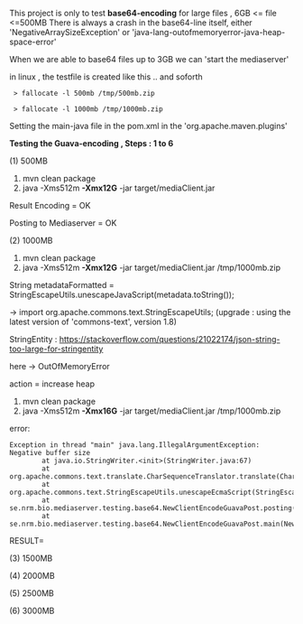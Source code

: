 This project is only to test **base64-encoding** for large files , 6GB <= file <=500MB
There is always a crash in the base64-line itself, either 'NegativeArraySizeException' or 
'java-lang-outofmemoryerror-java-heap-space-error' 

When we are able to base64 files up to 3GB we can 'start the mediaserver'

in linux , the testfile is created like this .. and soforth

``` > fallocate -l 500mb /tmp/500mb.zip```

``` > fallocate -l 1000mb /tmp/1000mb.zip```

Setting the main-java file in the pom.xml in the 'org.apache.maven.plugins'

**Testing the Guava-encoding , Steps : 1 to 6**

(1) 500MB

1. mvn clean package
2. java -Xms512m **-Xmx12G** -jar target/mediaClient.jar 

Result
Encoding = OK

Posting to Mediaserver = OK

(2) 1000MB

1. mvn clean package
2. java -Xms512m **-Xmx12G** -jar target/mediaClient.jar /tmp/1000mb.zip

String metadataFormatted = StringEscapeUtils.unescapeJavaScript(metadata.toString()); <p>
-> import org.apache.commons.text.StringEscapeUtils; (upgrade : using  the latest version of 'commons-text', version 1.8)

StringEntity : https://stackoverflow.com/questions/21022174/json-string-too-large-for-stringentity


here -> OutOfMemoryError

action = increase heap

1. mvn clean package
2. java -Xms512m **-Xmx16G** -jar target/mediaClient.jar /tmp/1000mb.zip

error:

```
Exception in thread "main" java.lang.IllegalArgumentException: Negative buffer size
        at java.io.StringWriter.<init>(StringWriter.java:67)
        at org.apache.commons.text.translate.CharSequenceTranslator.translate(CharSequenceTranslator.java:67)
        at org.apache.commons.text.StringEscapeUtils.unescapeEcmaScript(StringEscapeUtils.java:613)
        at se.nrm.bio.mediaserver.testing.base64.NewClientEncodeGuavaPost.posting(NewClientEncodeGuavaPost.java:74)
        at se.nrm.bio.mediaserver.testing.base64.NewClientEncodeGuavaPost.main(NewClientEncodeGuavaPost.java:48)
```


RESULT= 


(3) 1500MB

(4) 2000MB

(5) 2500MB

(6) 3000MB

